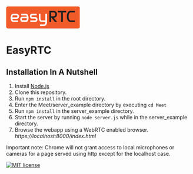 ![EasyRTC](./api/img/easyrtc.png "EasyRTC")


EasyRTC
=======

Installation In A Nutshell
--------------------------
 1. Install [Node.js](http://nodejs.org)
 2. Clone this repository.
 3. Run `npm install` in the root directory.
 4. Enter the Meet/server_example directory by executing `cd Meet`
 5. Run `npm install` in the server_example directory.
 4. Start the server by running `node server.js` while in the server_example directory.
 5. Browse the webapp using a WebRTC enabled browser. *https://localhost:8000/index.html*

Important note: Chrome will not grant access to local microphones or cameras for a page served using http except for the localhost case.

[![MIT license](http://img.shields.io/badge/license-MIT-brightgreen.svg)](https://github.com/p-mayank/Meet/blob/master/LICENSE)
